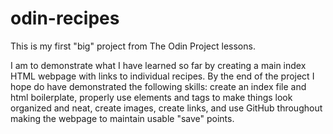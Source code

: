 # odin-recipes

This is my first "big" project from The Odin Project lessons.

I am to demonstrate what I have learned so far by creating a main index HTML webpage with links to individual recipes.
By the end of the project I hope do have demonstrated the following skills:  create an index file and html boilerplate, 
properly use elements and tags to make things look organized and neat, create images, create links, and use GitHub throughout
making the webpage to maintain  usable "save" points.